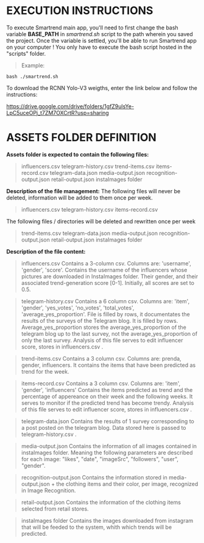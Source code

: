 # EXECUTION INSTRUCTIONS

To execute Smartrend main app, you'll need to first change the bash variable **BASE_PATH** in *smartrend.sh* script to the path wherein you saved the project.
Once the variable is settled, you'll be able to run Smartrend app on your computer !
You only have to execute the bash script hosted in the "scripts" folder.

>Example: 
```
bash ./smartrend.sh
```
To download the RCNN Yolo-V3 weigths, enter the link below and follow the instructions:

https://drive.google.com/drive/folders/1gfZ9ulsYe-LpC5uceOPj_t7ZM7OXCrtR?usp=sharing

# ASSETS FOLDER DEFINITION 

**Assets folder is expected to contain the following files:**
> influencers.csv 
> telegram-history.csv 
> trend-items.csv 
> items-record.csv 
> telegram-data.json 
> media-output.json 
> recognition-output.json 
> retail-output.json
> instaImages folder 

**Description of the file management:**
The following files will never be deleted, information will be added to them once per week. 
> influencers.csv 
> telegram-history.csv 
> items-record.csv

The following files / directories will be deleted and rewritten once per week 
> trend-items.csv 
> telegram-data.json 
> media-output.json 
> recognition-output.json 
> retail-output.json
> instaImages folder 

**Description of the file content:**
> influencers.csv 
Contains a 3-column csv. Columns are: 'username', 'gender', 'score'.
Contains the username of the influencers whose pictures are downloaded in InstaImages folder. Their gender, and their associated trend-generation score [0-1]. Initially, all scores are set to 0.5. 

> telegram-history.csv
Contains a 6 column csv. Columns are: 'item', 'gender', 'yes_votes', 'no_votes', 'total_votes', 'average_yes_proportion'. 
File is filled by rows, it documentates the results of the surveys of the Telegram blog. It is filled by rows.
Average_yes_proportion stores the average_yes_proportion of the telegram blog up to the last survey, not the average_yes_proportion of only the last survey. Analysis of this file serves to edit influencer score, stores in influencers.csv .

> trend-items.csv 
Contains a 3 column csv. Columns are: prenda, gender, influencers. 
It contains the items that have been predicted as trend for the week. 

> items-record.csv 
Contains a 3 column csv. Columns are: 'item', 'gender', 'influencers'
Contains the items predicted as trend and the percentage of appereance on their week and the following weeks. It serves to monitor if the predicted trend has become trendy. Analysis of this file serves to edit influencer score, stores in influencers.csv .

> telegram-data.json 
Contains the results of 1 survey corresponding to a post posted on the telegram blog. Data stored here is passed to telegram-history.csv . 

> media-output.json 
Contains the information of all images contained in instaImages folder. Meaning the following parameters are described for each image: "likes", "date", "imageSrc", "followers", "user", "gender". 

> recognition-output.json 
Contains the information stored in media-output.json + the clothing items and their color, per image, recognized in Image Recognition. 

> retail-output.json
Contains the information of the clothing items selected from retail stores. 

> instaImages folder 
Contains the images downloaded from instagram that will be feeded to the system, whith which trends will be predicted. 
